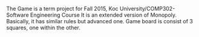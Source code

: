 The Game is a term project for Fall 2015, Koc University/COMP302-Software Engineering Course
It is an extended version of Monopoly. Basically, it has similar rules but advanced one.
Game board is consist of 3 squares, one within the other. 

